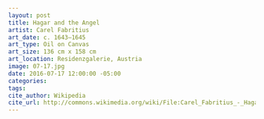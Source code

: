 ```yaml
---
layout: post
title: Hagar and the Angel
artist: Carel Fabritius
art_date: c. 1643–1645
art_type: Oil on Canvas
art_size: 136 cm x 158 cm
art_location: Residenzgalerie, Austria
image: 07-17.jpg
date: 2016-07-17 12:00:00 -05:00
categories:
tags:
cite_author: Wikipedia
cite_url: http://commons.wikimedia.org/wiki/File:Carel_Fabritius_-_Hagar_and_the_Angel_-_WGA07722.jpg
---
```

